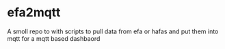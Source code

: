 # efa2mqtt
A smoll repo to with scripts to pull data from efa or hafas and put them into mqtt for a mqtt based dashbaord
